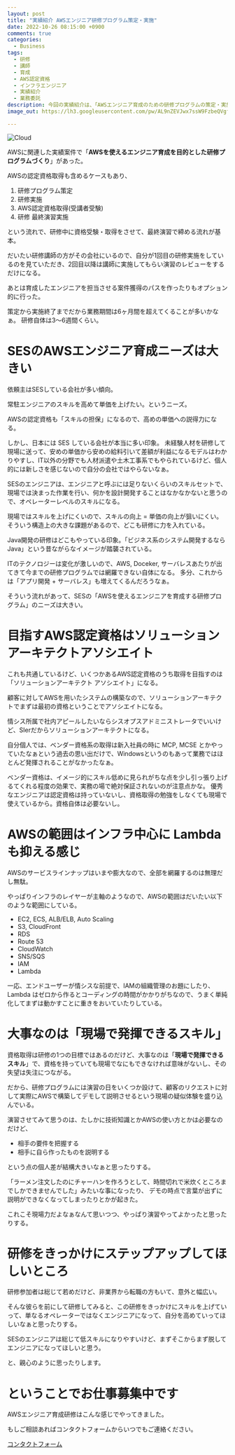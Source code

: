 ```yaml
---
layout: post
title: "実績紹介 AWSエンジニア研修プログラム策定・実施"
date: 2022-10-26 08:15:00 +0900
comments: true
categories:
  - Business
tags:
  - 研修
  - 講師
  - 育成
  - AWS認定資格
  - インフラエンジニア
  - 実績紹介
  - 業務委託
description: 今回の実績紹介は、「AWSエンジニア育成のための研修プログラムの策定・実施」です。AWS認定資格 ソリューションアーキテクト アソシエイトの取得も網羅した研修プログラムについて振り返ってみた。
image_out: https://lh3.googleusercontent.com/pw/AL9nZEVJwx7ssW9FzbeQVgf6GceWwiXMz2BDm-ihIgJdvelP86E6Swe2FxzKVtmIEXN9tF18wrAzMG-QanSbeoaHi5GWmbXGEmdWCsBVc-wGSAxs0htP3ByP8nEk4aPIHYOsmH0a8Diuesho3j4rLVW9I5z9DA=w2230-h1204-no?authuser=0

---
```

![Cloud](https://lh3.googleusercontent.com/pw/AL9nZEVJwx7ssW9FzbeQVgf6GceWwiXMz2BDm-ihIgJdvelP86E6Swe2FxzKVtmIEXN9tF18wrAzMG-QanSbeoaHi5GWmbXGEmdWCsBVc-wGSAxs0htP3ByP8nEk4aPIHYOsmH0a8Diuesho3j4rLVW9I5z9DA=w2230-h1204-no?authuser=0
)

AWSに関連した実績案件で「**AWSを使えるエンジニア育成を目的とした研修プログラムづくり**」があった。

AWSの認定資格取得も含めるケースもあり、

1. 研修プログラム策定
1. 研修実施
1. AWS認定資格取得(受講者受験)
1. 研修 最終演習実施

という流れで、研修中に資格受験・取得をさせて、最終演習で締める流れが基本。

だいたい研修講師の方がその会社にいるので、自分が1回目の研修実施をしているのを見ていただき、2回目以降は講師に実施してもらい演習のレビューをするだけになる。

あとは育成したエンジニアを担当させる案件獲得のパスを作ったりもオプション的に行った。

策定から実施終了までだから業務期間は6ヶ月間を超えてくることが多いかなぁ。
研修自体は3〜6週間くらい。

# SESのAWSエンジニア育成ニーズは大きい

依頼主はSESしている会社が多い傾向。

常駐エンジニアのスキルを高めて単価を上げたい。というニーズ。

AWSの認定資格も「スキルの担保」になるので、高めの単価への説得力になる。

しかし、日本には SES している会社が本当に多い印象。
未経験人材を研修して現場に送って、安めの単価から安めの給料引いて差額が利益になるモデルはわかりやすし、IT以外の分野でも人材派遣や土木工事系でもやられているけど、個人的には新しさを感じないので自分の会社ではやらないなぁ。

SESのエンジニアは、エンジニアと呼ぶには足りないくらいのスキルセットで、現場では決まった作業を行い、何かを設計開発することはなかなかないと思うので、オペレーターレベルのスキルになる。

現場ではスキルを上げにくいので、スキルの向上 = 単価の向上が狙いにくい。
そういう構造上の大きな課題があるので、どこも研修に力を入れている。

Java開発の研修はどこもやっている印象。「ビジネス系のシステム開発するならJava」という昔ながらなイメージが踏襲されている。

ITのテクノロジーは変化が激しいので、AWS, Doceker, サーバレスあたりが出てきて今までの研修プログラムでは網羅できない自体になる。
多分、これからは「アプリ開発 + サーバレス」も増えてくるんだろうなぁ。

そういう流れがあって、SESの「AWSを使えるエンジニアを育成する研修プログラム」のニーズは大きい。

# 目指すAWS認定資格はソリューションアーキテクトアソシエイト

これも共通しているけど、いくつかあるAWS認定資格のうち取得を目指すのは「ソリューションアーキテクト アソシエイト」になる。

顧客に対してAWSを用いたシステムの構築なので、ソリューションアーキテクトでまずは最初の資格ということでアソシエイトになる。

情シス所属で社内アピールしたいならシスオプスアドミニストレータでいいけど、SIerだからソリューションアーキテクトになる。

自分個人では、ベンダー資格系の取得は新入社員の時に MCP, MCSE とかやっていたなぁという過去の思い出だけで、Windowsというのもあって業務ではほとんど発揮されることがなかったなぁ。

ベンダー資格は、イメージ的にスキル低めに見られがちな点を少し引っ張り上げるてくれる程度の効果で、実務の場で絶対保証されないのが注意点かな。
優秀なエンジニアは認定資格は持っていないし、資格取得の勉強をしなくても現場で使えているから。資格自体は必要ないし。

# AWSの範囲はインフラ中心に Lambda も抑える感じ

AWSのサービスラインナップはいまや膨大なので、全部を網羅するのは無理だし無駄。

やっぱりインフラのレイヤーが主軸のようなので、AWSの範囲はだいたい以下のような範囲にしている。

- EC2, ECS, ALB/ELB, Auto Scaling
- S3, CloudFront
- RDS
- Route 53
- CloudWatch
- SNS/SQS
- IAM
- Lambda

一応、エンドユーザーが情シスな前提で、IAMの組織管理のお題にしたり、Lambda はゼロから作るとコーディングの時間がかかりがちなので、うまく単純化してまずは動かすことに重きをおいていたりしている。

# 大事なのは「現場で発揮できるスキル」

資格取得は研修の1つの目標ではあるのだけど、大事なのは「**現場で発揮できるスキル**」で、資格を持っていても現場でなにもできなければ意味がないし、その失望は失注につながる。

だから、研修プログラムには演習の日をいくつか設けて、顧客のリクエストに対して実際にAWSで構築してデモして説明させるという現場の疑似体験を盛り込んでいる。

演習させてみて思うのは、たしかに技術知識とかAWSの使い方とかは必要なのだけど、

- 相手の要件を把握する
- 相手に自ら作ったものを説明する

という点の個人差が結構大きいなぁと思ったりする。

「ラーメン注文したのにチャーハンを作ろうとして、時間切れで米炊くところまでしかできませんでした」みたいな事になったり、
デモの時点で言葉が出ずに説明ができなくなってしまったりとかが起きた。

これこそ現場力だよなぁなんて思いつつ、やっぱり演習やってよかったと思ったりする。

# 研修をきっかけにステップアップしてほしいところ

研修参加者は総じて若めだけど、非業界から転職の方もいて、意外と幅広い。

そんな彼らを前にして研修してみると、この研修をきっかけにスキルを上げていって、単なるオペレーターではなくエンジニアになって、自分を高めていってほしいなぁと思ったりする。

SESのエンジニアは総じて低スキルになりやすいけど、まずそこからまず脱してエンジニアになってほしいと思う。

と、親心のように思ったりします。

# ということでお仕事募集中です

AWSエンジニア育成研修はこんな感じでやってきました。

もしご相談あればコンタクトフォームからいつでもご連絡ください。

<div class="center m3">
  <a href="/contact">
    <div class="button button-blue">コンタクトフォーム</div>
  </a>
</div>
